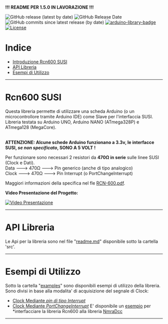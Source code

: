 **!!! README PER 1.5.0 IN LAVORAZIONE !!!**

![GitHub release (latest by date)](https://img.shields.io/github/v/release/TheFidax/Rcn600)
![GitHub Release Date](https://img.shields.io/github/release-date/TheFidax/Rcn600?color=blue&label=last%20release)
![GitHub commits since latest release (by date)](https://img.shields.io/github/commits-since/TheFidax/Rcn600/latest?color=orange)
[![arduino-library-badge](https://www.ardu-badge.com/badge/Rcn600.svg)](https://www.ardu-badge.com/Rcn600)
[![License](https://img.shields.io/github/license/TheFidax/Rcn600)](#)

# Indice
* [Introduzione Rcn600 SUSI](#Rcn600-SUSI)
* [API Libreria](#API-Libreria)
* [Esempi di Utilizzo](#Esempi-di-Utilizzo)

------------

# Rcn600 SUSI
Questa libreria permette di utilizzare una scheda Arduino (o un microcontrollore tramite Arduino IDE) come Slave per l'interfaccia SUSI.<br/>
Libreria testata su Arduino UNO, Arduino NANO (ATmega328P) e ATmega128 (MegaCore).</br></br>

**ATTENZIONE: Alcune schede Arduino funzionano a 3.3v, le interfacce SUSI, *se non specificato*, SONO A 5 VOLT !** 

Per funzionare sono necessari 2 resistori da **470Ω in serie** sulle linee SUSI (Clock e Dati).<br/>
Data  ---> 470Ω ---> Pin generico (anche di tipo analogico)<br/>
Clock ---> 470Ω ---> Pin Interrupt (o PortChangeInterrupt)<br/>

Maggiori informazioni della specifica nel fle [RCN-600.pdf](https://github.com/TheFidax/Rcn600/blob/master/RCN-600.pdf).

**Video Presentazione del Progetto:**</br>

[![Video Presentazione](https://img.youtube.com/vi/VzgkDouOvCY/0.jpg)](http://www.youtube.com/watch?v=VzgkDouOvCY)

------------

# API Libreria
Le Api per la libreria sono nel file "[readme.md](https://github.com/TheFidax/Rcn600/blob/master/src/readme.md)" disponibile sotto la cartella 'src'.</br>

------------

# Esempi di Utilizzo
Sotto la cartella "[examples](https://github.com/TheFidax/Rcn600/tree/master/examples)" sono disponibili esempi di utilizzo della libreria.</br>
Sono divisi in base alla modalita' di acquisizione del segnale di Clock:</br>
- [Clock Mediante *pin di tipo Interrupt*](https://github.com/TheFidax/Rcn600/tree/master/examples/Slave_Interrupt)
- [Clock Mediante *PortChangeInterrupt*](https://github.com/TheFidax/Rcn600/tree/master/examples/Slave_PortChangeInterrupt)
E' disponibile un [esempio](https://github.com/TheFidax/Rcn600/tree/master/examples/Slave_Rcn600_to_NmraDcc) per *interfacciare la libreria Rcn600 alla libreria [NmraDcc](https://github.com/mrrwa/NmraDcc)

------------
